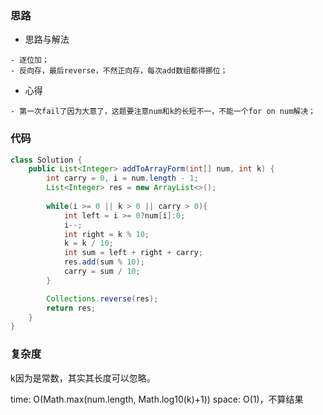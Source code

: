 ### 思路

- 思路与解法
```
- 逐位加；
- 反向存，最后reverse，不然正向存，每次add数组都得挪位；
```

- 心得
```
- 第一次fail了因为大意了，这题要注意num和k的长短不一，不能一个for on num解决；
```

### 代码
```java
class Solution {
    public List<Integer> addToArrayForm(int[] num, int k) {
        int carry = 0, i = num.length - 1;
        List<Integer> res = new ArrayList<>();
        
        while(i >= 0 || k > 0 || carry > 0){
            int left = i >= 0?num[i]:0;
            i--;
            int right = k % 10;
            k = k / 10;
            int sum = left + right + carry;
            res.add(sum % 10);
            carry = sum / 10;
        }

        Collections.reverse(res);
        return res;
    }
}
```

### 复杂度

k因为是常数，其实其长度可以忽略。

time: O(Math.max(num.length, Math.log10(k)+1))
space: O(1)，不算结果